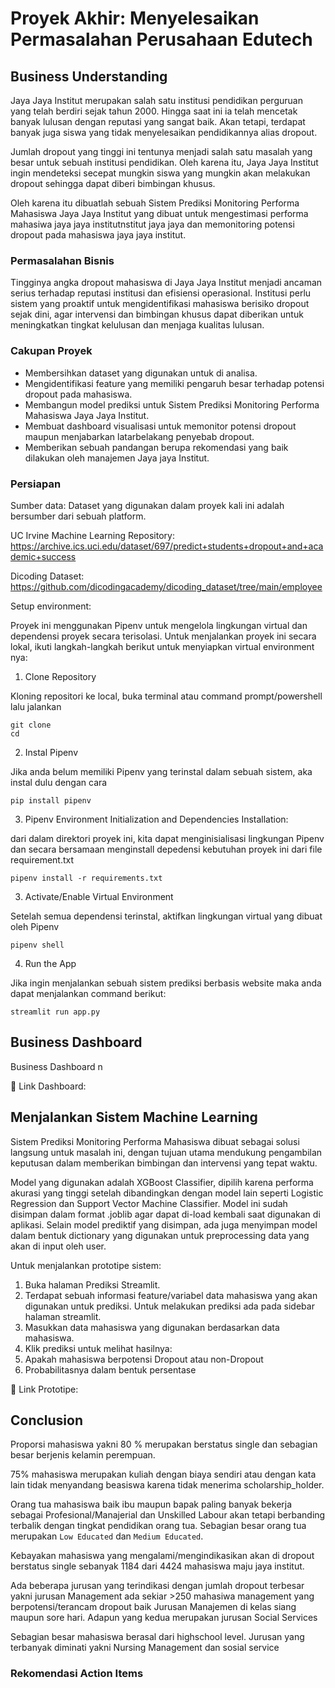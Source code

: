 # Proyek Akhir: Menyelesaikan Permasalahan Perusahaan Edutech

## Business Understanding

Jaya Jaya Institut merupakan salah satu institusi pendidikan perguruan yang telah berdiri sejak tahun 2000. Hingga saat ini ia telah mencetak banyak lulusan dengan reputasi yang sangat baik. Akan tetapi, terdapat banyak juga siswa yang tidak menyelesaikan pendidikannya alias dropout.

Jumlah dropout yang tinggi ini tentunya menjadi salah satu masalah yang besar untuk sebuah institusi pendidikan. Oleh karena itu, Jaya Jaya Institut ingin mendeteksi secepat mungkin siswa yang mungkin akan melakukan dropout sehingga dapat diberi bimbingan khusus.

Oleh karena itu dibuatlah sebuah Sistem Prediksi Monitoring Performa Mahasiswa Jaya Jaya Institut yang dibuat untuk mengestimasi performa mahasiwa jaya jaya institutnstitut jaya jaya dan memonitoring potensi dropout pada mahasiswa jaya jaya institut.

### Permasalahan Bisnis

Tingginya angka dropout mahasiswa di Jaya Jaya Institut menjadi ancaman serius terhadap reputasi institusi dan efisiensi operasional. Institusi perlu sistem yang proaktif untuk mengidentifikasi mahasiswa berisiko dropout sejak dini, agar intervensi dan bimbingan khusus dapat diberikan untuk meningkatkan tingkat kelulusan dan menjaga kualitas lulusan.

### Cakupan Proyek

- Membersihkan dataset yang digunakan untuk di analisa.
- Mengidentifikasi feature yang memiliki pengaruh besar terhadap potensi dropout pada mahasiswa.
- Membangun model prediksi untuk Sistem Prediksi Monitoring Performa Mahasiswa Jaya Jaya Institut.
- Membuat dashboard visualisasi untuk memonitor potensi dropout maupun menjabarkan latarbelakang penyebab dropout.
- Memberikan sebuah pandangan berupa rekomendasi yang baik dilakukan oleh manajemen Jaya jaya Institut.

### Persiapan

Sumber data: Dataset yang digunakan dalam proyek kali ini adalah bersumber dari sebuah platform.

UC Irvine Machine Learning Repository: https://archive.ics.uci.edu/dataset/697/predict+students+dropout+and+academic+success

Dicoding Dataset: https://github.com/dicodingacademy/dicoding_dataset/tree/main/employee

Setup environment:

Proyek ini menggunakan Pipenv untuk mengelola lingkungan virtual dan dependensi proyek secara terisolasi.
Untuk menjalankan proyek ini secara lokal, ikuti langkah-langkah berikut untuk menyiapkan virtual environment nya:

1. Clone Repository

Kloning repositori ke local, buka terminal atau command prompt/powershell lalu jalankan

```
git clone
cd
```

2. Instal Pipenv

Jika anda belum memiliki Pipenv yang terinstal dalam sebuah sistem, aka instal dulu dengan cara

```
pip install pipenv
```

3. Pipenv Environment Initialization and Dependencies Installation:

dari dalam direktori proyek ini, kita dapat menginisialisasi lingkungan Pipenv dan secara bersamaan menginstall depedensi kebutuhan proyek ini dari file requirement.txt

```
pipenv install -r requirements.txt
```

3. Activate/Enable Virtual Environment

Setelah semua dependensi terinstal, aktifkan lingkungan virtual yang dibuat oleh Pipenv

```
pipenv shell
```

4. Run the App

Jika ingin menjalankan sebuah sistem prediksi berbasis website maka anda dapat menjalankan command berikut:

```
streamlit run app.py
```

## Business Dashboard

Business Dashboard
n

🔗 Link Dashboard:

## Menjalankan Sistem Machine Learning

Sistem Prediksi Monitoring Performa Mahasiswa dibuat sebagai solusi langsung untuk masalah ini, dengan tujuan utama mendukung pengambilan keputusan dalam memberikan bimbingan dan intervensi yang tepat waktu.

Model yang digunakan adalah XGBoost Classifier, dipilih karena performa akurasi yang tinggi setelah dibandingkan dengan model lain seperti Logistic Regression dan Support Vector Machine Classifier. Model ini sudah disimpan dalam format .joblib agar dapat di-load kembali saat digunakan di aplikasi. Selain model prediktif yang disimpan, ada juga menyimpan model dalam bentuk dictionary yang digunakan untuk preprocessing data yang akan di input oleh user.

Untuk menjalankan prototipe sistem:

1. Buka halaman Prediksi Streamlit.
2. Terdapat sebuah informasi feature/variabel data mahasiswa yang akan digunakan untuk prediksi. Untuk melakukan prediksi ada pada sidebar halaman streamlit.
3. Masukkan data mahasiswa yang digunakan berdasarkan data mahasiswa.
4. Klik prediksi untuk melihat hasilnya:
5. Apakah mahasiswa berpotensi Dropout atau non-Dropout
6. Probabilitasnya dalam bentuk persentase

🔗 Link Prototipe:

## Conclusion

Proporsi mahasiswa yakni 80 % merupakan berstatus single dan sebagian besar berjenis kelamin perempuan.

75% mahasiswa merupakan kuliah dengan biaya sendiri atau dengan kata lain tidak menyandang beasiswa karena tidak menerima scholarship_holder.

Orang tua mahasiswa baik ibu maupun bapak paling banyak bekerja sebagai Profesional/Manajerial dan Unskilled Labour akan tetapi berbanding terbalik dengan tingkat pendidikan orang tua. Sebagian besar orang tua merupakan `Low Educated` dan `Medium Educated`.

Kebayakan mahasiswa yang mengalami/mengindikasikan akan di dropout berstatus single sebanyak 1184 dari 4424 mahasiswa maju jaya institut.

Ada beberapa jurusan yang terindikasi dengan jumlah dropout terbesar yakni jurusan Management ada sekiar >250 mahasiwa management yang berpotensi/terancam dropout baik Jurusan Manajemen di kelas siang maupun sore hari. Adapun yang kedua merupakan jurusan Social Services

Sebagian besar mahasiswa berasal dari highschool level.
Jurusan yang terbanyak diminati yakni Nursing Management dan sosial service

### Rekomendasi Action Items
